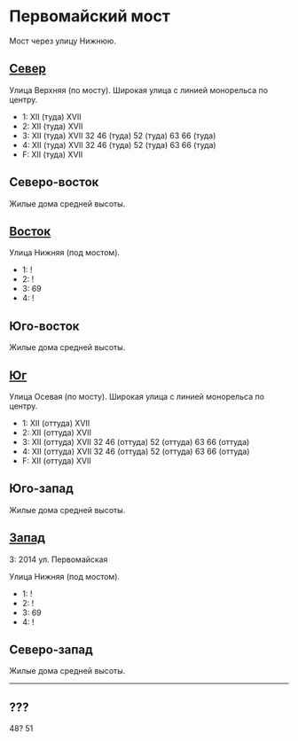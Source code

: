 # Первомайский мост

Мост через улицу Нижнюю.

## [Север](./500070.md)

Улица Верхняя (по мосту).
Широкая улица с линией монорельса по центру.

* 1:    XII (туда)  XVII
* 2:    XII (туда)  XVII
* 3:    XII (туда)  XVII    32  46 (туда) 52 (туда) 63  66 (туда)
* 4:    XII (туда)  XVII    32  46 (туда) 52 (туда) 63  66 (туда)
* F:    XII (туда)  XVII

## Северо-восток

Жилые дома средней высоты.

## [Восток](./510080.md)

Улица Нижняя (под мостом).

* 1:    !
* 2:    !
* 3:    69
* 4:    !

## Юго-восток

Жилые дома средней высоты.

## [Юг](./500085.md)

Улица Осевая (по мосту).
Широкая улица с линией монорельса по центру.

* 1:    XII (оттуда)    XVII
* 2:    XII (оттуда)    XVII
* 3:    XII (оттуда)    XVII    32  46 (оттуда) 52 (оттуда) 63  66 (оттуда)
* 4:    XII (оттуда)    XVII    32  46 (оттуда) 52 (оттуда) 63  66 (оттуда)
* F:    XII (оттуда)    XVII

## Юго-запад

Жилые дома средней высоты.

## [Запад](./490080.md)

З:  2014    ул. Первомайская

Улица Нижняя (под мостом).

* 1:    !
* 2:    !
* 3:    69
* 4:    !

## Северо-запад

Жилые дома средней высоты.

----

## ???

48? 51
